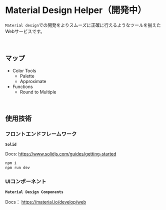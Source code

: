 # Material Design Helper（開発中）
`Material design`での開発をよりスムーズに正確に行えるようなツールを揃えたWebサービスです。

<br>

## マップ
- Color Tools
  - Palette
  - Approximate
- Functions
  - Round to Multiple

<br>

## 使用技術

### フロントエンドフレームワーク
**`Solid`**

Docs: https://www.solidjs.com/guides/getting-started

```bash
npm i
npm run dev
```


### UIコンポーネント
**`Material Design Components`**

Docs： https://material.io/develop/web
